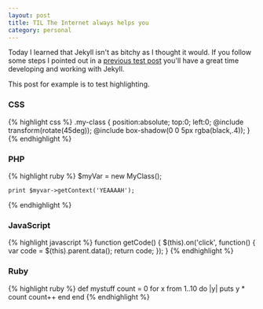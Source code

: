 ```yaml
---
layout: post
title: TIL The Internet always helps you
category: personal
---
```


Today I learned that Jekyll isn't as bitchy as I thought it would. If you follow some steps I pointed out in a [previous test post](/2013/08/jekyll-on-ubuntu) you'll have a great time developing and working with Jekyll.

This post for example is to test highlighting.

### CSS 
{% highlight css %}
	.my-class {
		position:absolute;
		top:0;
		left:0;
		@include transform(rotate(45deg));
		@include box-shadow(0 0 5px rgba(black,.4));
	}
{% endhighlight %}

### PHP
{% highlight ruby %}
	$myVar = new MyClass();

	print $myvar->getContext('YEAAAAH');
{% endhighlight %}

### JavaScript
{% highlight javascript %}
	function getCode() {
		$(this).on('click', function() {
			var code = $(this).parent.data();
			return code;
		});
	}
{% endhighlight %}

### Ruby
{% highlight ruby %}
def mystuff 
	count = 0
	for x from 1..10 do |y|
		puts y * count
		count++ 
	end
end
{% endhighlight %}